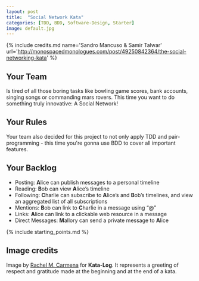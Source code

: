 ```yaml
---
layout: post
title:  "Social Network Kata"
categories: [TDD, BDD, Software-Design, Starter]
image: default.jpg
---
```


{% include credits.md name='Sandro Mancuso & Samir Talwar' url='http://monospacedmonologues.com/post/49250842364/the-social-networking-kata' %}


## Your Team

Is tired of all those boring tasks like bowling game scores, bank
accounts, singing songs or commanding mars rovers. This time you want to
do something truly innovative: A Social Network!


## Your Rules

Your team also decided for this project to not only apply TDD and 
pair-programming - this time you're gonna use BDD to cover all
important features.


## Your Backlog

* Posting: **A**lice can publish messages to a personal timeline
* Reading: **B**ob can view **A**lice’s timeline
* Following: **C**harlie can subscribe to **A**lice’s and **B**ob’s timelines, and view an aggregated list of all subscriptions
* Mentions: **B**ob can link to **C**harlie in a message using “@”
* Links: **A**lice can link to a clickable web resource in a message
* Direct Messages: **M**allory can send a private message to **A**lice


{% include starting_points.md %}

## Image credits
Image by [Rachel M. Carmena](https://github.com/rachelcarmena) for **Kata-Log**. It represents a greeting of respect and gratitude made at the beginning and at the end of a kata.
